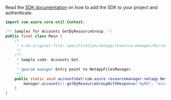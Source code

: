 Read the [SDK documentation](https://github.com/Azure/azure-sdk-for-java/blob/azure-resourcemanager-netapp_1.0.0-beta.8/sdk/netapp/azure-resourcemanager-netapp/README.md) on how to add the SDK to your project and authenticate.

```java
import com.azure.core.util.Context;

/** Samples for Accounts GetByResourceGroup. */
public final class Main {
    /*
     * x-ms-original-file: specification/netapp/resource-manager/Microsoft.NetApp/stable/2021-10-01/examples/Accounts_Get.json
     */
    /**
     * Sample code: Accounts_Get.
     *
     * @param manager Entry point to NetAppFilesManager.
     */
    public static void accountsGet(com.azure.resourcemanager.netapp.NetAppFilesManager manager) {
        manager.accounts().getByResourceGroupWithResponse("myRG", "account1", Context.NONE);
    }
}
```
